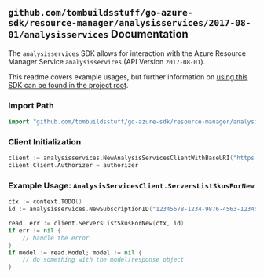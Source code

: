 
## `github.com/tombuildsstuff/go-azure-sdk/resource-manager/analysisservices/2017-08-01/analysisservices` Documentation

The `analysisservices` SDK allows for interaction with the Azure Resource Manager Service `analysisservices` (API Version `2017-08-01`).

This readme covers example usages, but further information on [using this SDK can be found in the project root](https://github.com/tombuildsstuff/go-azure-sdk/tree/main/docs).

### Import Path

```go
import "github.com/tombuildsstuff/go-azure-sdk/resource-manager/analysisservices/2017-08-01/analysisservices"
```


### Client Initialization

```go
client := analysisservices.NewAnalysisServicesClientWithBaseURI("https://management.azure.com")
client.Client.Authorizer = authorizer
```


### Example Usage: `AnalysisServicesClient.ServersListSkusForNew`

```go
ctx := context.TODO()
id := analysisservices.NewSubscriptionID("12345678-1234-9876-4563-123456789012")

read, err := client.ServersListSkusForNew(ctx, id)
if err != nil {
	// handle the error
}
if model := read.Model; model != nil {
	// do something with the model/response object
}
```
